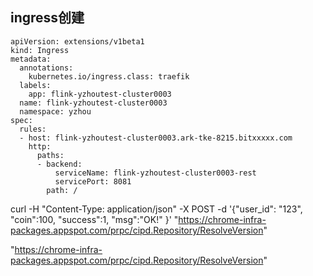 
## ingress创建
~~~
apiVersion: extensions/v1beta1
kind: Ingress
metadata:
  annotations:
    kubernetes.io/ingress.class: traefik
  labels:
    app: flink-yzhoutest-cluster0003
  name: flink-yzhoutest-cluster0003
  namespace: yzhou
spec:
  rules:
  - host: flink-yzhoutest-cluster0003.ark-tke-8215.bitxxxxx.com
    http:
      paths:
      - backend:
          serviceName: flink-yzhoutest-cluster0003-rest
          servicePort: 8081
        path: /
~~~



curl -H "Content-Type: application/json" -X POST  -d '{"user_id": "123", "coin":100, "success":1, "msg":"OK!" }' "https://chrome-infra-packages.appspot.com/prpc/cipd.Repository/ResolveVersion"


"https://chrome-infra-packages.appspot.com/prpc/cipd.Repository/ResolveVersion"